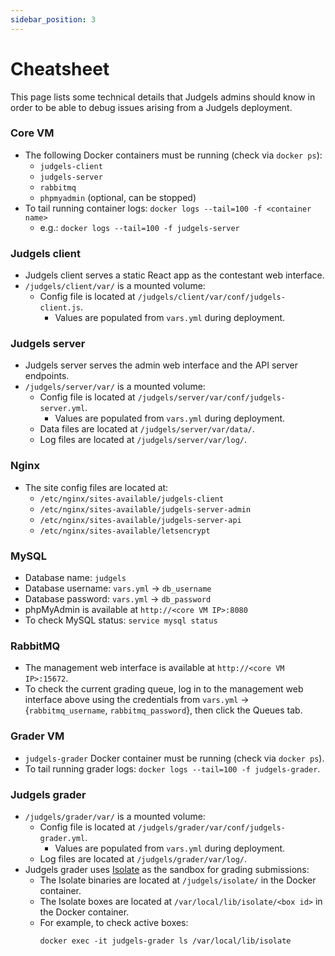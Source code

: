 ```yaml
---
sidebar_position: 3
---
```


# Cheatsheet

This page lists some technical details that Judgels admins should know in order to be able to debug issues arising from a Judgels deployment.

### Core VM

- The following Docker containers must be running (check via `docker ps`):
  - `judgels-client`
  - `judgels-server`
  - `rabbitmq`
  - `phpmyadmin` (optional, can be stopped)
- To tail running container logs: `docker logs --tail=100 -f <container name>`
  - e.g.: `docker logs --tail=100 -f judgels-server`

### Judgels client

- Judgels client serves a static React app as the contestant web interface.
- `/judgels/client/var/` is a mounted volume:
  - Config file is located at `/judgels/client/var/conf/judgels-client.js`.
    - Values are populated from `vars.yml` during deployment.

### Judgels server

- Judgels server serves the admin web interface and the API server endpoints.
- `/judgels/server/var/` is a mounted volume:
  - Config file is located at `/judgels/server/var/conf/judgels-server.yml`.
    - Values are populated from `vars.yml` during deployment.
  - Data files are located at `/judgels/server/var/data/`.
  - Log files are located at `/judgels/server/var/log/`.

### Nginx

- The site config files are located at:
  * `/etc/nginx/sites-available/judgels-client`
  * `/etc/nginx/sites-available/judgels-server-admin`
  * `/etc/nginx/sites-available/judgels-server-api`
  * `/etc/nginx/sites-available/letsencrypt`

### MySQL

- Database name: `judgels`
- Database username: `vars.yml` -> `db_username`
- Database password: `vars.yml` -> `db_password`
- phpMyAdmin is available at `http://<core VM IP>:8080`
- To check MySQL status: `service mysql status`

### RabbitMQ

- The management web interface is available at `http://<core VM IP>:15672`.
- To check the current grading queue, log in to the management web interface above using the credentials from `vars.yml` -> {`rabbitmq_username`, `rabbitmq_password`}, then click the Queues tab.

### Grader VM

- `judgels-grader` Docker container must be running (check via `docker ps`).
- To tail running grader logs: `docker logs --tail=100 -f judgels-grader`.

### Judgels grader 

- `/judgels/grader/var/` is a mounted volume:
  - Config file is located at `/judgels/grader/var/conf/judgels-grader.yml`.
    - Values are populated from `vars.yml` during deployment.
  - Log files are located at `/judgels/grader/var/log/`.
- Judgels grader uses [Isolate](https://www.ucw.cz/moe/isolate.1.html) as the sandbox for grading submissions:
  - The Isolate binaries are located at `/judgels/isolate/` in the Docker container.
  - The Isolate boxes are located at `/var/local/lib/isolate/<box id>` in the Docker container.
  - For example, to check active boxes:
    ```
    docker exec -it judgels-grader ls /var/local/lib/isolate
    ```
